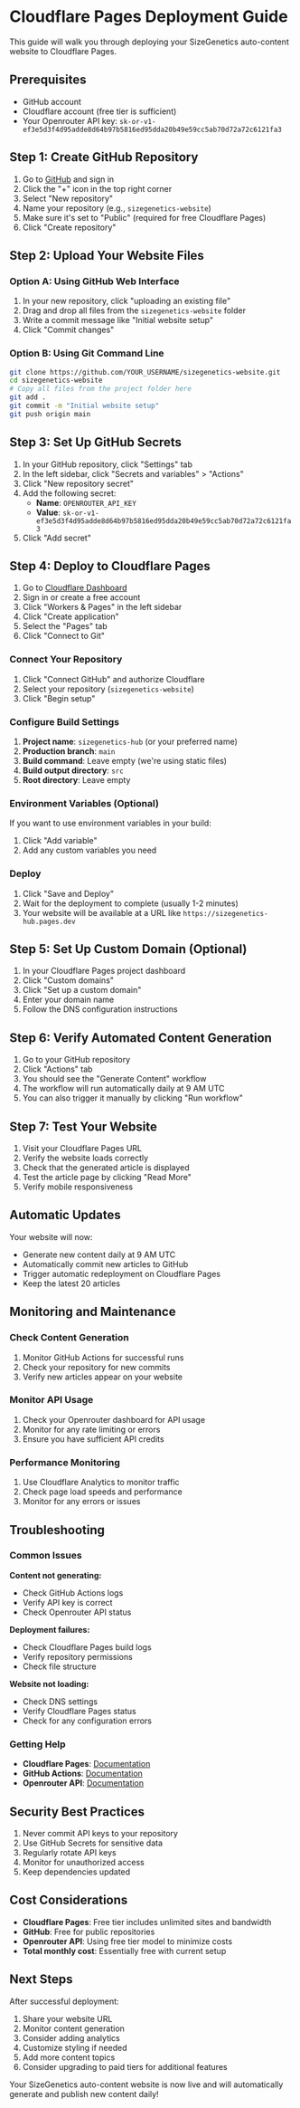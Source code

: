 # Cloudflare Pages Deployment Guide

This guide will walk you through deploying your SizeGenetics auto-content website to Cloudflare Pages.

## Prerequisites

- GitHub account
- Cloudflare account (free tier is sufficient)
- Your Openrouter API key: `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`

## Step 1: Create GitHub Repository

1. Go to [GitHub](https://github.com) and sign in
2. Click the "+" icon in the top right corner
3. Select "New repository"
4. Name your repository (e.g., `sizegenetics-website`)
5. Make sure it's set to "Public" (required for free Cloudflare Pages)
6. Click "Create repository"

## Step 2: Upload Your Website Files

### Option A: Using GitHub Web Interface

1. In your new repository, click "uploading an existing file"
2. Drag and drop all files from the `sizegenetics-website` folder
3. Write a commit message like "Initial website setup"
4. Click "Commit changes"

### Option B: Using Git Command Line

```bash
git clone https://github.com/YOUR_USERNAME/sizegenetics-website.git
cd sizegenetics-website
# Copy all files from the project folder here
git add .
git commit -m "Initial website setup"
git push origin main
```

## Step 3: Set Up GitHub Secrets

1. In your GitHub repository, click "Settings" tab
2. In the left sidebar, click "Secrets and variables" > "Actions"
3. Click "New repository secret"
4. Add the following secret:
   - **Name**: `OPENROUTER_API_KEY`
   - **Value**: `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`
5. Click "Add secret"

## Step 4: Deploy to Cloudflare Pages

1. Go to [Cloudflare Dashboard](https://dash.cloudflare.com/)
2. Sign in or create a free account
3. Click "Workers & Pages" in the left sidebar
4. Click "Create application"
5. Select the "Pages" tab
6. Click "Connect to Git"

### Connect Your Repository

1. Click "Connect GitHub" and authorize Cloudflare
2. Select your repository (`sizegenetics-website`)
3. Click "Begin setup"

### Configure Build Settings

1. **Project name**: `sizegenetics-hub` (or your preferred name)
2. **Production branch**: `main`
3. **Build command**: Leave empty (we're using static files)
4. **Build output directory**: `src`
5. **Root directory**: Leave empty

### Environment Variables (Optional)

If you want to use environment variables in your build:
1. Click "Add variable"
2. Add any custom variables you need

### Deploy

1. Click "Save and Deploy"
2. Wait for the deployment to complete (usually 1-2 minutes)
3. Your website will be available at a URL like `https://sizegenetics-hub.pages.dev`

## Step 5: Set Up Custom Domain (Optional)

1. In your Cloudflare Pages project dashboard
2. Click "Custom domains"
3. Click "Set up a custom domain"
4. Enter your domain name
5. Follow the DNS configuration instructions

## Step 6: Verify Automated Content Generation

1. Go to your GitHub repository
2. Click "Actions" tab
3. You should see the "Generate Content" workflow
4. The workflow will run automatically daily at 9 AM UTC
5. You can also trigger it manually by clicking "Run workflow"

## Step 7: Test Your Website

1. Visit your Cloudflare Pages URL
2. Verify the website loads correctly
3. Check that the generated article is displayed
4. Test the article page by clicking "Read More"
5. Verify mobile responsiveness

## Automatic Updates

Your website will now:
- Generate new content daily at 9 AM UTC
- Automatically commit new articles to GitHub
- Trigger automatic redeployment on Cloudflare Pages
- Keep the latest 20 articles

## Monitoring and Maintenance

### Check Content Generation

1. Monitor GitHub Actions for successful runs
2. Check your repository for new commits
3. Verify new articles appear on your website

### Monitor API Usage

1. Check your Openrouter dashboard for API usage
2. Monitor for any rate limiting or errors
3. Ensure you have sufficient API credits

### Performance Monitoring

1. Use Cloudflare Analytics to monitor traffic
2. Check page load speeds and performance
3. Monitor for any errors or issues

## Troubleshooting

### Common Issues

**Content not generating:**
- Check GitHub Actions logs
- Verify API key is correct
- Check Openrouter API status

**Deployment failures:**
- Check Cloudflare Pages build logs
- Verify repository permissions
- Check file structure

**Website not loading:**
- Check DNS settings
- Verify Cloudflare Pages status
- Check for any configuration errors

### Getting Help

- **Cloudflare Pages**: [Documentation](https://developers.cloudflare.com/pages/)
- **GitHub Actions**: [Documentation](https://docs.github.com/en/actions)
- **Openrouter API**: [Documentation](https://openrouter.ai/docs)

## Security Best Practices

1. Never commit API keys to your repository
2. Use GitHub Secrets for sensitive data
3. Regularly rotate API keys
4. Monitor for unauthorized access
5. Keep dependencies updated

## Cost Considerations

- **Cloudflare Pages**: Free tier includes unlimited sites and bandwidth
- **GitHub**: Free for public repositories
- **Openrouter API**: Using free tier model to minimize costs
- **Total monthly cost**: Essentially free with current setup

## Next Steps

After successful deployment:
1. Share your website URL
2. Monitor content generation
3. Consider adding analytics
4. Customize styling if needed
5. Add more content topics
6. Consider upgrading to paid tiers for additional features

Your SizeGenetics auto-content website is now live and will automatically generate and publish new content daily!

